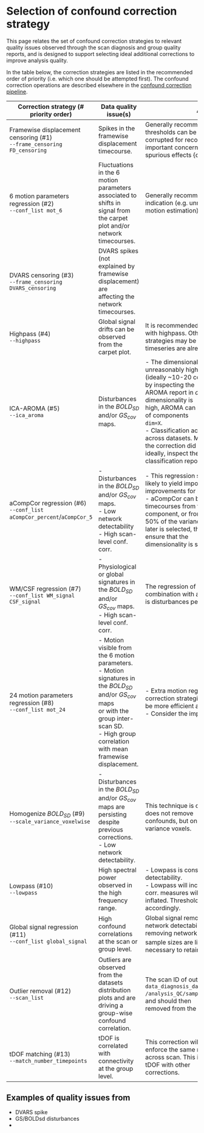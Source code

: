 # Selection of confound correction strategy

This page relates the set of confound correction strategies to relevant quality issues observed through the scan diagnosis and group quality reports, and is designed to support selecting ideal additional corrections to improve analysis quality.

In the table below, the correction strategies are listed in the recommended order of priority (i.e. which one should be attempted first). The confound correction operations are described elsewhere in the [confound correction pipeline](confound_pipeline_target).


| Correction strategy (# priority order)                                      | Data quality issue(s)                                                                                                                                                                                                  | Additional considerations                                                                                                                                                                                                                                                                                                                                                                                                                                                                                                                             |
|-----------------------------------------------------------------------------|------------------------------------------------------------------------------------------------------------------------------------------------------------------------------------------------------------------------|-------------------------------------------------------------------------------------------------------------------------------------------------------------------------------------------------------------------------------------------------------------------------------------------------------------------------------------------------------------------------------------------------------------------------------------------------------------------------------------------------------------------------------------------------------|
| Framewise displacement censoring (#1)  <br>`--frame_censoring FD_censoring` | Spikes in the framewise displacement timecourse.                                                                                                                                                                       | Generally recommended, since frames exceeding motion thresholds can be too<br> corrupted for recovery post-processing, and represent an important concern for<br> spurious effects {cite}`Power2012-ji`.                                                                                                                                                                                                                                                                                                                                              |
| 6 motion parameters regression (#2)  <br>`--conf_list mot_6`                | Fluctuations in the 6 motion parameters associated to shifts in<br> signal from the carpet plot and/or network timecourses.                                                                                            | Generally recommended, unless there is a specific contra-indication (e.g. unreliable<br> motion estimation).                                                                                                                                                                                                                                                                                                                                                                                                                                          |
| DVARS censoring (#3)  <br>`--frame_censoring DVARS_censoring`               | DVARS spikes (not explained by framewise displacement) are<br> affecting the network timecourses.                                                                                                                      |                                                                                                                                                                                                                                                                                                                                                                                                                                                                                                                                                       |
| Highpass (#4)  <br>`--highpass`                                             | Global signal drifts can be observed from the carpet plot.                                                                                                                                                             | It is recommended to ~30sec at each edge of the timeseries with highpass. Other<br> strategies may be considered before highpass if the timeseries are already short.                                                                                                                                                                                                                                                                                                                                                                                 |
| ICA-AROMA (#5)  <br>`--ica_aroma`                                           | Disturbances in the $BOLD_{SD}$ and/or $GS_{cov}$ maps.                                                                                                                                                                | - The dimensionality of the ICA decomposition should not be unreasonably high<br> (ideally ~10-20 components per scan). This can be assessed by inspecting the<br> AROMA report in *confound_correction_datasink/aroma_out*. If dimensionality is<br> high, AROMA can be re-attempted with a pre-defined number of components<br> `dim=X`. <br> - Classification accuracy can be unpredictable and vary across datasets. Make sure<br> the correction did not impact network detectability, and ideally, inspect the AROMA<br> classification report. |
| aCompCor regression (#6)  <br>`--conf_list aCompCor_percent`/`aCompCor_5`   | - Disturbances in the $BOLD_{SD}$ and/or $GS_{cov}$ maps. <br> - Low network detectability <br> - High scan-level conf. corr.                                                                                          | - This regression strategy is considered first, as it is most likely to yield important<br> improvements for both motion and physiological confounds. <br> - aCompCor can be performed by either regressing timecourses from the first 5 PCA<br> component, or from the set of first components explaining 50% of the variance. If the<br> later is selected, the decomposition should be inspected to ensure that the<br> dimensionality is sensible.                                                                                                |
| WM/CSF regression (#7)  <br>`--conf_list WM_signal CSF_signal`              | - Physiological or global signatures in the $BOLD_{SD}$ and/or<br> $GS_{cov}$ maps. <br> - High scan-level conf. corr.                                                                                                 | The regression of WM/CSF signal can be considered in combination with aCompCor<br> is disturbances persist in the $GS_{cov}$.                                                                                                                                                                                                                                                                                                                                                                                                                         |
| 24 motion parameters regression (#8)  <br>`--conf_list mot_24`              | - Motion visible from the 6 motion parameters. <br> - Motion signatures in the $BOLD_{SD}$ and/or $GS_{cov}$ maps<br> or with the group inter-scan SD. <br> - High group correlation with mean framewise displacement. | - Extra motion regression is considered later, as previous correction strategies may<br> be more efficient at correcting motion.  <br> - Consider the impact on tDOF.                                                                                                                                                                                                                                                                                                                                                                                 |
| Homogenize $BOLD_{SD}$ (#9)  <br>`--scale_variance_voxelwise`               | - Disturbances in the $BOLD_{SD}$ and/or $GS_{cov}$ maps are<br> persisting despite previous corrections. <br> - Low network detectability.                                                                            | This technique is considered after regression strategies, as it does not remove<br> confounds, but only scales down the contribution of high-variance voxels.                                                                                                                                                                                                                                                                                                                                                                                         |
| Lowpass (#10)  <br>`--lowpass`                                              | High spectral power observed in the high frequency range.                                                                                                                                                              | - Lowpass is considered later as it can reduce network detectability. <br> - Lowpass will increase temporal correlations, and thus conf. corr. measures will be<br> inflated. Thresholds for this metric must be reconsidered accordingly.                                                                                                                                                                                                                                                                                                            |
| Global signal regression (#11)  <br>`--conf_list global_signal`             | High confound correlations at the scan or group level.                                                                                                                                                                 | Global signal removal can have an important impact on network detectability, likely<br> removing network activity as detected by $GS_{cov}$. Larger sample sizes are likely<br> necessary to retain sufficient statistical power.                                                                                                                                                                                                                                                                                                                     |
| Outlier removal (#12)  <br>`--scan_list`                                    | Outliers are observed from the datasets distribution plots and are<br> driving a group-wise confound correlation.                                                                                                      | The scan ID of outliers can be identified in `data_diagnosis_datasink/analysis_QC`<br> `/analysis_QC/sample_distributions/*_outlier_detection.csv`, and should then<br> removed from the group by specifying `--scan_list`                                                                                                                                                                                                                                                                                                                            |
| tDOF matching (#13)  <br>`--match_number_timepoints`                        | tDOF is correlated with connectivity at the group level.                                                                                                                                                               | This correction will likely reduce tDOF in several scans to enforce the same number<br> across scan. This is considered last to attempt preserving tDOF with other<br> corrections.                                                                                                                                                                                                                                                                                                                                                                   |



## Examples of quality issues from 

* DVARS spike
* GS/BOLDsd disturbances
* 
